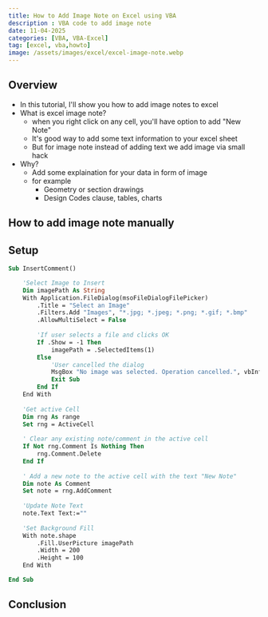 ```yaml
---
title: How to Add Image Note on Excel using VBA
description : VBA code to add image note
date: 11-04-2025
categories: [VBA, VBA-Excel]
tag: [excel, vba,howto]
image: /assets/images/excel/excel-image-note.webp
---
```


## Overview
- In this tutorial, I'll show you how to add image notes to excel
- What is excel image note?
  - when you right click on any cell, you'll have option to add "New Note"
  - It's good way to add some text information to your excel sheet
  - But for image note instead of adding text we add image via small hack
- Why?
  - Add some explaination for your data in form of image 
  - for example 
    - Geometry or section drawings
    - Design Codes clause, tables, charts

## How to add image note manually


## Setup

```vb
Sub InsertComment()

    'Select Image to Insert
    Dim imagePath As String
    With Application.FileDialog(msoFileDialogFilePicker)
        .Title = "Select an Image"
        .Filters.Add "Images", "*.jpg; *.jpeg; *.png; *.gif; *.bmp"
        .AllowMultiSelect = False
        
        'If user selects a file and clicks OK
        If .Show = -1 Then
            imagePath = .SelectedItems(1)
        Else
            'User cancelled the dialog
            MsgBox "No image was selected. Operation cancelled.", vbInformation
            Exit Sub
        End If
    End With
    
    'Get active Cell
    Dim rng As range
    Set rng = ActiveCell
 
    ' Clear any existing note/comment in the active cell
    If Not rng.Comment Is Nothing Then
        rng.Comment.Delete
    End If
    
    ' Add a new note to the active cell with the text "New Note"
    Dim note As Comment
    Set note = rng.AddComment
    
    'Update Note Text
    note.Text Text:=""
    
    'Set Background Fill
    With note.shape
        .Fill.UserPicture imagePath
        .Width = 200
        .Height = 100
    End With

End Sub
```

## Conclusion
 